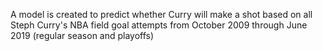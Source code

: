 A model is created to predict whether Curry will make a shot based on all Steph Curry's NBA field goal attempts from October 2009 through June 2019 (regular season and playoffs)
